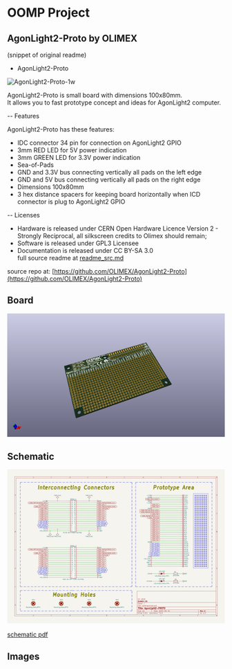 # OOMP Project  
## AgonLight2-Proto  by OLIMEX  
  
(snippet of original readme)  
  
- AgonLight2-Proto  
  
![AgonLight2-Proto-1w](images/AgonLight2-Proto-1w.jpg)  
  
AgonLight2-Proto is small board with dimensions 100x80mm.  
It allows you to fast prototype concept and ideas for AgonLight2 computer.  
  
-- Features  
  
AgonLight2-Proto has these features:  
  
* IDC connector 34 pin for connection on AgonLight2 GPIO  
* 3mm RED LED for 5V power indication  
* 3mm GREEN LED for 3.3V power indication  
* Sea-of-Pads  
* GND and 3.3V bus connecting vertically all pads on the left edge  
* GND and 5V bus connecting vertically all pads on the right edge  
* Dimensions 100x80mm  
* 3 hex distance spacers for keeping board horizontally when ICD connector is plug to AgonLight2 GPIO  
  
-- Licenses  
  
* Hardware is released under CERN Open Hardware Licence Version 2 - Strongly Reciprocal, all silkscreen credits to Olimex should remain;  
* Software is released under GPL3 Licensee  
* Documentation is released under CC BY-SA 3.0  
  full source readme at [readme_src.md](readme_src.md)  
  
source repo at: [https://github.com/OLIMEX/AgonLight2-Proto](https://github.com/OLIMEX/AgonLight2-Proto)  
## Board  
  
[![working_3d.png](working_3d_600.png)](working_3d.png)  
## Schematic  
  
[![working_schematic.png](working_schematic_600.png)](working_schematic.png)  
  
[schematic pdf](working_schematic.pdf)  
## Images  
